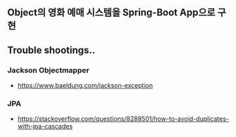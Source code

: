 ## Object의 영화 예매 시스템을 Spring-Boot App으로 구현


## Trouble shootings..

### Jackson Objectmapper

* https://www.baeldung.com/jackson-exception

### JPA
* https://stackoverflow.com/questions/8288501/how-to-avoid-duplicates-with-jpa-cascades